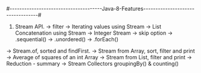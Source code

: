 #--------------------------------------Java-8-Features----------------------------------#
1) Stream API.
 -> filter
 -> Iterating values using Stream
 -> List Concatenation using Stream
 -> Integer Stream -> skip option
                   -> .sequential()
                   -> .unordered()
                   -> .forEach()

 -> Stream.of, sorted and findFirst.
 -> Stream from Array, sort, filter and print
 -> Average of squares of an int Array
 -> Stream from List, filter and print
 -> Reduction - summary
 -> Stream Collectors groupingBy() & counting()